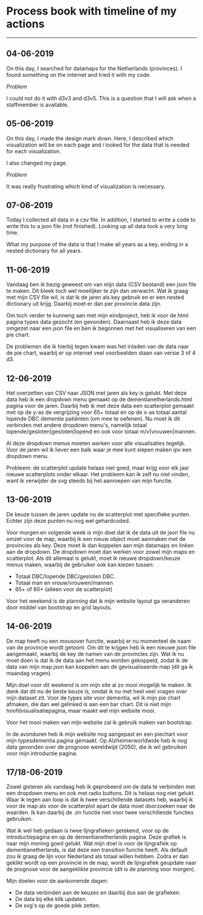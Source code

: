 # Process book with timeline of my actions

---

__04-06-2019__
---
On this day, I searched for datamaps for the Netherlands (provinces). I found
something on the internet and tried it with my code.

*Problem*

I could not do it with d3v3 and d3v5. This is a question that I will ask
when a staffmember is available.

__05-06-2019__
---
On this day, I made the design mark down. Here, I described which visualization will be on each page and i looked for the data that is needed for each visualization.

I also changed my page.

*Problem*

It was really frustrating which kind of visualization is necessary.

__07-06-2019__
---
Today I collected all data in a csv file. In addition, I started to write a code to write this to a json file (not finished). Looking up all data took a very long time.

What my purpose of the data is that I make all years as a key, ending in a nested dictionary for all years.

__11-06-2019__
---
Vandaag ben ik bezig geweest om van mijn data (CSV bestand) een json file te maken. Dit bleek toch wel moeilijker te zijn dan verwacht. Wat ik graag met mijn CSV file wil, is dat ik de jaren als key gebruik en er een nested dictionary uit krijg. Daarbij moet er dan per provincie data zijn.

Om toch verder te kunneng aan met mijn eindproject, heb ik voor de html pagina types data gezocht (en gevonden). Daarnaast heb ik deze data omgezet naar een json file en ben ik begonnen met het visualiseren van een pie chart.

De problemen die ik hierbij tegen kwam was het inladen van de data naar de pie chart, waarbij er op internet veel voorbeelden staan van versie 3 of 4 d3.

__12-06-2019__
---
Het overzetten van CSV naar JSON met jaren als key is gelukt. Met deze data heb ik een dropdown menu gemaakt op de dementianetherlands.html pagina voor de jaren.
Daarbij heb ik met deze data een scatterplot gemaakt met op de y-as de vergrijzing voor 65+ totaal en op de x-as totaal aantal lopende DBC dementie patiënten (om mee te oefenen). Nu moet ik dit verbinden met andere dropdown menu's, namelijk totaal lopende/gesloten|gesloten|lopend en ook voor totaal m/v|vrouwen|mannen.

Al deze dropdown menus moeten werken voor alle visualisaties tegelijk. Voor de jaren wil ik liever een balk waar je mee kunt slepen maken ipv een dropdown menu.

Probleem: de scatterplot update helaas niet goed, maar krijg voor elk jaar nieuwe scatterplots onder elkaar. Het probleem kan ik zelf nu niet vinden, want ik verwijder de svg steeds bij het aanroepen van mijn functie.

__13-06-2019__
---
De keuze tussen de jaren update nu de scatterplot met specifieke punten. Echter zijn deze punten nu nog wel gehardcoded.

Voor morgen en volgende week is mijn doel dat ik de data uit de json file nu omzet voor de map, waarbij ik een nieuw object moet aanmaken met de provincies als key. Deze moet ik dan koppelen aan mijn datamaps en linken aan de dropdown. De dropdown moet dan werken voor zowel mijn maps en scatterplot. Als dit allemaal is gelukt, moet ik nieuwe dropdown/keuze menus maken, waarbij de gebruiker ook kan kiezen tussen:
- Totaal DBC/lopende DBC/gesloten DBC.
- Totaal man en vrouw/vrouwen/mannen
- 65+ of 80+ (alleen voor de scatterplot)

Voor het weekend is de planning dat ik mijn website layout ga veranderen door middel van bootstrap en grid layouts.

__14-06-2019__
---
De map heeft nu een mousover functie, waarbij er nu momenteel de naam van de provincie wordt getoont. Om dit te krijgen heb ik een nieuwe json file aangemaakt, waarbij de key de namen van de provincies zijn. Wat ik nu moet doen is dat ik de data aan het menu worden gekoppeld, zodat ik de data van mijn map.json kan koppelen aan de gevisualiseerde map (dit ga ik maandag vragen).

Mijn doel voor dit weekend is om mijn site al zo mooi mogelijk te maken. Ik denk dat dit nu de beste keuze is, omdat ik nu met heel veel vragen over mijn dataset zit. Voor de types site voor dementia, wil ik mijn pie chart afmaken, die dan wel gelinked is aan een bar chart. Dit is niet mijn hoofdvisualisatiepagina, maar maakt wel mijn website mooi.

Voor het mooi maken van mijn website zal ik gebruik maken van bootstrap.

In de avonduren heb ik mijn website nog aangepast en een piechart voor mijn typesdementia pagina gemaakt. Op Alzheimerworldwide heb ik nog data gevonden over de prognose wereldwijd (2050), die ik wil gebruiken voor mijn introductie pagina.

__17/18-06-2019__
---
Zowel gisteren als vandaag heb ik geprobeerd om de data te verbinden met een dropdown menu en ook met radio buttons. Dit is helaas nog niet gelukt. Waar ik tegen aan loop is dat ik twee verschillende datasets heb, waarbij ik voor de map als voor de scatterplot apart de data moet doorzoeken naar de waarden. Ik kan daarbij de .on functie niet voor twee verschillende functies gebruiken.

Wat ik wel heb gedaan is twee lijngrafieken getekend, voor op de introductiepagina en op de dementianetherlands pagina. Deze grafiek is naar mijn mening goed gelukt. Wat mijn doel is voor de lijngrafiek op dementianetherlands, is dat deze een transition functie heeft. Als default zou ik graag de lijn voor Nederland als totaal willen hebben. Zodra er dan geklikt wordt op een provincie in de map, wordt de lijngrafiek geupdate naar de prognose voor de aangeklikte provincie (dit is de planning voor morgen).

Mijn doelen voor de aankomende dagen:
- De data verbinden aan de keuzes en daarbij dus aan de grafieken.
- De data bij elke klik updaten.
- De svg's op de goede plek zetten. 
